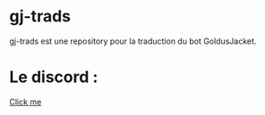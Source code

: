 # gj-trads
gj-trads est une repository pour la traduction du bot GoldusJacket.
# Le discord :
[Click me](https://discord.gg/B87evnv)
